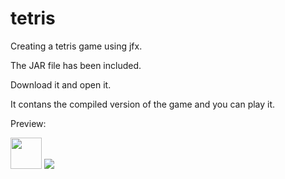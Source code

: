 # tetris
Creating a tetris game using jfx.


The JAR file has been included.


Download it and open it.


It contans the compiled version of the game and you can play it.

Preview:

<img src="https://github.com/chandran-jr/tetris/blob/master/tertrs.PNG" width=50px>
<img src="https://github.com/chandran-jr/tetris/blob/master/tet.PNG">
